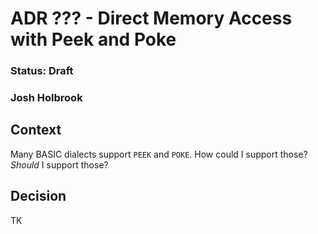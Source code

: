 # ADR ??? - Direct Memory Access with Peek and Poke

### Status: Draft

### Josh Holbrook

## Context

Many BASIC dialects support `PEEK` and `POKE`. How could I support those? *Should* I support those?

## Decision

TK
